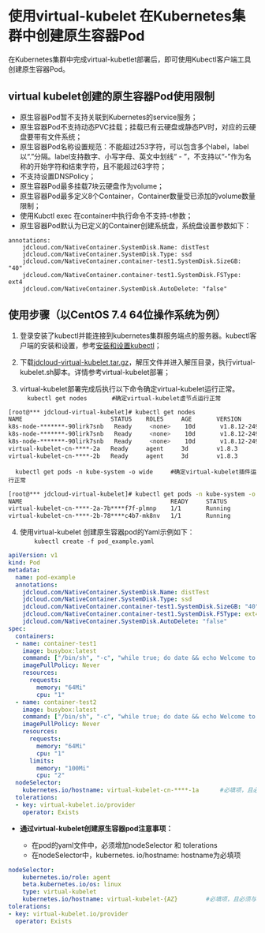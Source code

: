# 使用virtual-kubelet 在Kubernetes集群中创建原生容器Pod
在Kubernetes集群中完成virtual-kubetlet部署后，即可使用Kubectl客户端工具创建原生容器Pod。  

## virtual kubelet创建的原生容器Pod使用限制   
- 原生容器Pod暂不支持关联到Kubernetes的service服务；  
- 原生容器Pod不支持动态PVC挂载；挂载已有云硬盘或静态PV时，对应的云硬盘要带有文件系统；  
- 原生容器Pod名称设置规范：不能超过253字符，可以包含多个label，label以“.”分隔。label支持数字、小写字母、英文中划线“ - ”，不支持以“-”作为名称的开始字符和结束字符，且不能超过63字符；  
- 不支持设置DNSPolicy；  
- 原生容器Pod最多挂载7块云硬盘作为volume；  
- 原生容器Pod最多定义8个Container，Container数量受已添加的volume数量限制；  
- 使用Kubctl exec 在container中执行命令不支持-t参数；  
- 原生容器Pod默认为已定义的Container创建系统盘，系统盘设置参数如下：  
```  
annotations:
    jdcloud.com/NativeContainer.SystemDisk.Name: distTest
    jdcloud.com/NativeContainer.SystemDisk.Type: ssd
    jdcloud.com/NativeContainer.container-test1.SystemDisk.SizeGB: "40"
    jdcloud.com/NativeContainer.container-test1.SystemDisk.FSType: ext4
    jdcloud.com/NativeContainer.SystemDisk.AutoDelete: "false"
```  

## 使用步骤（以CentOS 7.4 64位操作系统为例）  

1. 登录安装了kubectl并能连接到kubernetes集群服务端点的服务器。kubectl客户端的安装和设置，参考[安装和设置kubectl](https://kubernetes.io/docs/tasks/tools/install-kubectl/)；  

2. 下载[jdcloud-virtual-kubelet.tar.gz](http://kubernetes.oss.cn-north-1.jcloudcs.com/virtual-kubelet/jdcloud-virtual-kubelet.tar.gz)，解压文件并进入解压目录，执行virtual-kubelet.sh脚本。详情参考virtual-kubelet部署；  

3. virtual-kubelet部署完成后执行以下命令确定virtual-kubelet运行正常。  
`  
kubectl get nodes		#确定virtual-kubelet虚节点运行正常  
`  
```bash  
[root@*** jdcloud-virtual-kubelet]# kubectl get nodes 
NAME                         STATUS    ROLES     AGE       VERSION
k8s-node-*******-90lirk7snb   Ready     <none>    10d       v1.8.12-249.9d2635d
k8s-node-*******-90lirk7snb   Ready     <none>    10d       v1.8.12-249.9d2635d
k8s-node-*******-90lirk7snb   Ready     <none>    10d       v1.8.12-249.9d2635d
virtual-kubelet-cn-****-2a   Ready     agent     3d        v1.8.3
virtual-kubelet-cn-****-2b   Ready     agent     3d        v1.8.3

```  
`  
kubectl get pods -n kube-system -o wide		#确定virtual-kubelet插件运行正常
`  
```bash  
[root@*** jdcloud-virtual-kubelet]# kubectl get pods -n kube-system -o wide
NAME                                          READY     STATUS             RESTARTS   AGE       IP           NODE
virtual-kubelet-cn-****-2a-7b****f7f-plmnp    1/1       Running            0          6h        10.0.128.5   k8s-node-v****4-90****snb
virtual-kubelet-cn-****-2b-78****c4b7-mk8nv   1/1       Running            0          6h        10.0.128.3   k8s-node-v****a-90****snb
```   
4.  使用virtual-kubelet 创建原生容器pod的Yaml示例如下：    
`    
kubectl create -f pod_example.yaml  
`    
```pod_example.yaml    
apiVersion: v1
kind: Pod
metadata:
  name: pod-example
  annotations:
    jdcloud.com/NativeContainer.SystemDisk.Name: distTest
    jdcloud.com/NativeContainer.SystemDisk.Type: ssd
    jdcloud.com/NativeContainer.container-test1.SystemDisk.SizeGB: "40"
    jdcloud.com/NativeContainer.container-test1.SystemDisk.FSType: ext4
    jdcloud.com/NativeContainer.SystemDisk.AutoDelete: "false"
spec:
  containers:
  - name: container-test1
    image: busybox:latest
    command: ["/bin/sh", "-c", "while true; do date && echo Welcome to JDCLOUD! && sleep 5;done"]
    imagePullPolicy: Never
    resources:
      requests:
        memory: "64Mi"
        cpu: "1"
  - name: container-test2
    image: busybox:latest
    command: ["/bin/sh", "-c", "while true; do date && echo Welcome to JDCLOUD! && sleep 5;done"]
    imagePullPolicy: Never
    resources:
      requests:
        memory: "64Mi"
        cpu: "1"
      limits:
        memory: "100Mi"
        cpu: "2"
  nodeSelector:
    kubernetes.io/hostname: virtual-kubelet-cn-****-1a		#必填项，且必须与部署virtual-kubelet时选择的可用区一致
  tolerations:
  - key: virtual-kubelet.io/provider
    operator: Exists
```    
- **通过virtual-kubelet创建原生容器pod注意事项：**    

  - 在pod的yaml文件中，必须增加nodeSelector 和 tolerations   
  - 在nodeSelector中，kubernetes. io/hostname: hostname为必填项  

```yaml    
nodeSelector:
    kubernetes.io/role: agent
    beta.kubernetes.io/os: linux
    type: virtual-kubelet
    kubernetes.io/hostname: virtual-kubelet-{AZ}		#必填项，且必须与部署virtual-kubelet时选择的可用区一致
tolerations:
- key: virtual-kubelet.io/provider
  operator: Exists

```    